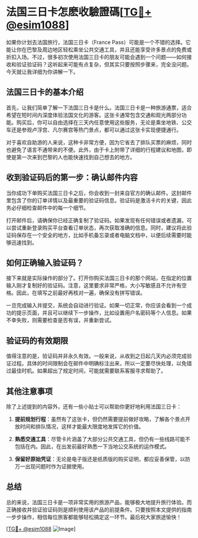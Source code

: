 # 法国三日卡怎麽收驗證碼[[TG💪+ @esim1088](https://t.me/s/esim1088)]

如果你计划去法国旅行，法国三日卡（France Pass）可能是一个不错的选择。它能让你在巴黎及周边地区轻松乘坐公共交通工具，并且还能享受许多景点的免费或折扣入场。不过，很多初次使用法国三日卡的朋友可能会遇到一个问题——如何接收和验证验证码？这听起来可能有点复杂，但其实只要按照步骤来，完全没问题。今天就让我详细为你讲解一下。

## 法国三日卡的基本介绍

首先，让我们简单了解一下法国三日卡是什么。法国三日卡是一种旅游通票，适合希望在短时间内深度体验法国文化的游客。这张卡通常包含交通和观光两部分功能。购买后，你可以自由选择在三天内任意使用这些服务，无论是乘坐地铁、公交车还是参观卢浮宫、凡尔赛宫等热门景点，都可以通过这张卡实现便捷通行。

对于喜欢自助游的人来说，这种卡非常方便，因为它省去了排队买票的麻烦，同时也避免了语言不通带来的不便。此外，由于卡上附带了详细的行程建议和地图，即使是第一次来到巴黎的人也能快速找到自己想去的地方。

## 收到验证码后的第一步：确认邮件内容

当你成功下单购买法国三日卡之后，你会收到一封来自官方的确认邮件。这封邮件里包含了你的订单详情以及最重要的验证码信息。验证码是激活卡片的关键，因此务必仔细检查邮件中的每一个细节。

打开邮件后，请确保你已经正确复制了验证码。如果发现有任何错误或者遗漏，可以尝试重新登录购买平台查看订单状态，再次获取准确的信息。同时，建议将此验证码保存在一个安全的地方，比如手机备忘录或者电脑文档中，以便后续需要时能够迅速找到。

## 如何正确输入验证码？

接下来就是实际操作的部分了。打开你购买法国三日卡的那个网站，在指定的位置输入刚才复制好的验证码。注意，这里要求非常严格，大小写敏感且不允许有空格。因此，在填写之前最好再核对一遍，确保没有拼写错误。

一旦完成输入并提交，系统会自动进行验证。如果一切正常，你应该会看到一个成功的提示页面，并且可以继续下一步操作，比如设置用户名密码等个人信息。如果不幸失败，则需要检查是否有误，并重新尝试。

## 验证码的有效期限

值得注意的是，验证码并非永久有效。一般来说，从收到之日起几天内必须完成验证过程。具体的时间限制会在邮件中明确标注出来，所以一定要尽快处理，以免错过最佳时机。如果超出了规定时间，可能就需要联系客服寻求帮助了。

## 其他注意事项

除了上述提到的内容外，还有一些小贴士可以帮助你更好地利用法国三日卡：

1. **提前规划行程**：虽然有了这张卡，但仍然需要提前做好攻略，了解各个景点开放时间和排队情况，这样才能最大限度地发挥它的价值。
   
2. **熟悉交通工具**：尽管卡片涵盖了大部分公共交通工具，但仍有一些线路可能不包括在内。因此，在出发前最好熟悉一下当地公交系统的运作模式。
   
3. **保留好原始凭证**：无论是电子版还是纸质版的购买证明，都应妥善保管，以防万一出现问题时作为证据使用。

## 总结

总的来说，法国三日卡是一项非常实用的旅游产品，能够极大地提升旅行体验。而正确接收并验证验证码则是顺利使用该产品的前提条件。只要按照本文提供的指南一步步操作，相信每位旅客都能够轻松搞定这一环节。最后祝大家旅途愉快！

[[TG💪+ @esim1088](https://t.me/s/esim1088) ![Image](https://i.postimg.cc/4NQfJmqS/Snipaste-2025-05-13-00-14-12.png)]
